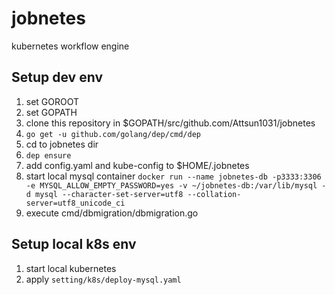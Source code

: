 # jobnetes
kubernetes workflow engine

## Setup dev env
1. set GOROOT
1. set GOPATH
1. clone this repository in $GOPATH/src/github.com/Attsun1031/jobnetes
1. `go get -u github.com/golang/dep/cmd/dep`
1. cd to jobnetes dir
1. `dep ensure`
1. add config.yaml and kube-config to $HOME/.jobnetes
1. start local mysql container
  `docker run --name jobnetes-db -p3333:3306 -e MYSQL_ALLOW_EMPTY_PASSWORD=yes -v ~/jobnetes-db:/var/lib/mysql -d mysql --character-set-server=utf8 --collation-server=utf8_unicode_ci`
1. execute cmd/dbmigration/dbmigration.go
  
## Setup local k8s env
1. start local kubernetes
1. apply `setting/k8s/deploy-mysql.yaml`
